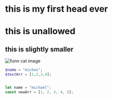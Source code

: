 # this is my first head ever
# this is unallowed

## this is slightly smaller


![funn cat image](https://plus.unsplash.com/premium_photo-1675714692786-22ad175c9a76?q=80&w=1932&auto=format&fit=crop&ixlib=rb-4.0.3&ixid=M3wxMjA3fDB8MHxwaG90by1wYWdlfHx8fGVufDB8fHx8fA%3D%3D)

``` php
$name = "michas";
$testArr = [1,2,3,4];

```

``` javascript

let name = "michael";
const newArr = [1, 2, 3, 4, 5];

```
